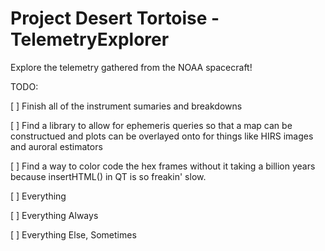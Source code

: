 # Project Desert Tortoise - TelemetryExplorer
Explore the telemetry gathered from the NOAA spacecraft! 

TODO:

[ ] Finish all of the instrument sumaries and breakdowns

[ ] Find a library to allow for ephemeris queries so that a map can be constructued and plots can be overlayed onto for things like HIRS images and auroral estimators

[ ] Find a way to color code the hex frames without it taking a billion years because insertHTML() in QT is so freakin' slow.

[ ] Everything

[ ] Everything Always

[ ] Everything Else, Sometimes
